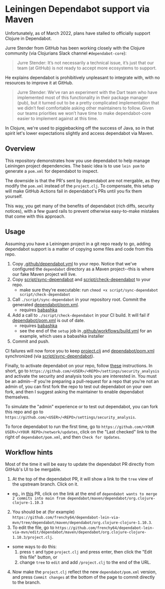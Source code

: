 # Leiningen Dependabot support via Maven

Unfortunately, as of March 2022, plans have stalled to officially support Clojure in Dependabot.

Jurre Stender from GitHub has been working closely with the Clojure community (via Clojurians Slack channel `#dependabot-core`):

> Jurre Stender: It’s not necessarily a technical issue, it’s just that our team (at GitHub) is not ready to accept more ecosystems to support.

He explains dependabot is prohibitively unpleasant to integrate with, with no resources to improve it at GitHub.

> Jurre Stender: We’ve ran an experiment with the Dart team who have implemented most of this functionality in their package manager (pub), but it turned out to be a pretty complicated implementation that we didn’t feel comfortable asking other maintainers to follow. Given our teams priorities we won’t have time to make dependabot-core easier to implement against at this time.

In Clojure, we're used to piggiebacking off the success of Java, so
in that spirit let's lower expectations slightly and access dependabot via Maven.

## Overview

This repository demonstrates how you use dependabot to help
manage Leiningen project dependencies. The basic idea is to use `lein pom`
to generate a `pom.xml` for dependabot to inspect.

The downside is that the PR's sent by dependabot are not mergable, as they
modify the `pom.xml` instead of the `project.clj`.
To compensate, this setup will make GitHub Actions fail in dependabot's PRs until you fix them yourself.

This way, you get many of the benefits of dependabot (rich diffs, security notices), with a few guard rails
to prevent otherwise easy-to-make mistakes that come with this approach.

## Usage

Assuming you have a Leiningen project in a git repo ready to go, adding dependabot support is a matter of
copying some files and code from this repo.

1. Copy [.github/dependabot.yml](.github/dependabot.yml) to your repo. Notice that we've configured the `dependabot` directory as a Maven project--this is where our fake Maven project will live.
2. Copy [script/sync-dependabot](script/sync-dependabot) and [script/check-dependabot](script/check-dependabot) to your repo.
   - make sure they're executable: run `chmod +x script/sync-dependabot script/check-dependabot`
3. Call `./script/sync-dependabot` in your repository root. Commit the generated [dependabot/pom.xml](dependabot/pom.xml).
   - requires [babashka](https://github.com/babashka/babashka)
4. Add a call to `./script/check-dependabot` in your CI build. It will fail if [dependabot/pom.xml](dependabot/pom.xml) is out of date.
   - requires [babashka](https://github.com/babashka/babashka)
   - see the end of the `setup` job in [.github/workflows/build.yml](.github/workflows/build.yml) for an example, which uses a babashka installer
5. Commit and push.

CI failures will now force you to keep [project.clj](project.clj) and [dependabot/pom.xml](dependabot/pom.xml) synchronized (via [script/sync-dependabot](script/sync-dependabot)).

Finally, to activate dependabot on your repo, follow [these](https://docs.github.com/en/code-security/dependabot/dependabot-security-updates/configuring-dependabot-security-updates#enabling-or-disabling-dependabot-security-updates-for-an-individual-repository) instructions. In short, go to `https://github.com/<USER>/<REPO>/settings/security_analysis` and activate
the security and analysis tools you are interested in. You must be an admin--if you're preparing a pull-request for a repo that you're not an admin of, you can first fork the repo to test out dependabot on your own fork, and then I suggest asking the maintainer to enable dependabot themselves.

To simulate the "admin" experience or to test out dependabot, you can fork this repo and go to `https://github.com/<USER>/<REPO>/settings/security_analysis`.

To force dependabot to run the first time, go to `https://github.com/<YOUR USER>/<YOUR REPO>/network/updates`, click on the "Last checked" link to the right of `dependabot/pom.xml`, and then `Check for Updates`.

## Workflow hints

Most of the time it will be easy to update the dependabot PR directly from GitHub's UI to be mergable.

1. At the top of the dependabot PR, it will show a link to the `tree` view of the upstream branch. Click on it.
  - eg., in [this](https://github.com/frenchy64/dependabot-lein-via-mvn/pull/2) PR, click on the link at the end of `dependabot wants to merge 2 commits into main from dependabot/maven/dependabot/org.clojure-clojure-1.10.3`
2. You should be at (for example) `https://github.com/frenchy64/dependabot-lein-via-mvn/tree/dependabot/maven/dependabot/org.clojure-clojure-1.10.3`.
3. To edit the file, go to `https://github.com/frenchy64/dependabot-lein-via-mvn/edit/dependabot/maven/dependabot/org.clojure-clojure-1.10.3/project.clj`.
  - some ways to do this:
    1. press `t` and type `project.clj` and press enter, then click the "Edit this file" button, or
    2. change `tree` to `edit` and add `/project.clj` to the end of the URL.
4. Now make the `project.clj` reflect the new `dependabot/pom.xml` version, and press `Commit changes` at the bottom of the page to commit directly to the branch.
